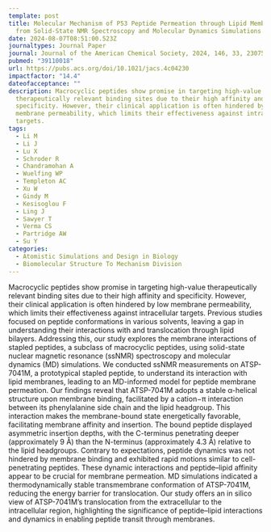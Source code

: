 ```yaml
---
template: post
title: Molecular Mechanism of P53 Peptide Permeation through Lipid Membranes
  from Solid-State NMR Spectroscopy and Molecular Dynamics Simulations
date: 2024-08-07T08:51:00.523Z
journaltypes: Journal Paper
journal: Journal of the American Chemical Society, 2024, 146, 33, 23075–23091
pubmed: "39110018"
url: https://pubs.acs.org/doi/10.1021/jacs.4c04230
impactfactor: "14.4"
dateofacceptance: ""
description: Macrocyclic peptides show promise in targeting high-value
  therapeutically relevant binding sites due to their high affinity and
  specificity. However, their clinical application is often hindered by low
  membrane permeability, which limits their effectiveness against intracellular
  targets.
tags:
  - Li M
  - Li J
  - Lu X
  - Schroder R
  - Chandramohan A
  - Wuelfing WP
  - Templeton AC
  - Xu W
  - Gindy M
  - Kesisoglou F
  - Ling J
  - Sawyer T
  - Verma CS
  - Partridge AW
  - Su Y
categories:
  - Atomistic Simulations and Design in Biology
  - Biomolecular Structure To Mechanism Division
---
```

<!--StartFragment-->

Macrocyclic peptides show promise in targeting high-value therapeutically relevant binding sites due to their high affinity and specificity. However, their clinical application is often hindered by low membrane permeability, which limits their effectiveness against intracellular targets. Previous studies focused on peptide conformations in various solvents, leaving a gap in understanding their interactions with and translocation through lipid bilayers. Addressing this, our study explores the membrane interactions of stapled peptides, a subclass of macrocyclic peptides, using solid-state nuclear magnetic resonance (ssNMR) spectroscopy and molecular dynamics (MD) simulations. We conducted ssNMR measurements on ATSP-7041M, a prototypical stapled peptide, to understand its interaction with lipid membranes, leading to an MD-informed model for peptide membrane permeation. Our findings reveal that ATSP-7041M adopts a stable α-helical structure upon membrane binding, facilitated by a cation−π interaction between its phenylalanine side chain and the lipid headgroup. This interaction makes the membrane-bound state energetically favorable, facilitating membrane affinity and insertion. The bound peptide displayed asymmetric insertion depths, with the C-terminus penetrating deeper (approximately 9 Å) than the N-terminus (approximately 4.3 Å) relative to the lipid headgroups. Contrary to expectations, peptide dynamics was not hindered by membrane binding and exhibited rapid motions similar to cell-penetrating peptides. These dynamic interactions and peptide–lipid affinity appear to be crucial for membrane permeation. MD simulations indicated a thermodynamically stable transmembrane conformation of ATSP-7041M, reducing the energy barrier for translocation. Our study offers an in silico view of ATSP-7041M’s translocation from the extracellular to the intracellular region, highlighting the significance of peptide–lipid interactions and dynamics in enabling peptide transit through membranes.

<!--EndFragment-->